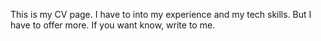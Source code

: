 This is my CV page. I have to into my experience and my tech skills.
But I have to offer more. If you want know, write to me.
